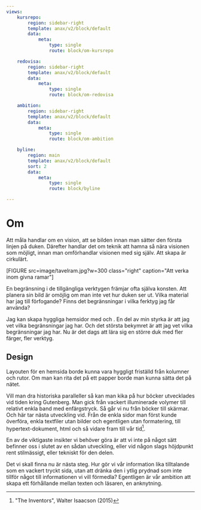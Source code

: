 ```yaml
---
views:
    kursrepo:
        region: sidebar-right
        template: anax/v2/block/default
        data:
            meta:
                type: single
                route: block/om-kursrepo

    redovisa:
        region: sidebar-right
        template: anax/v2/block/default
        data:
            meta:
                type: single
                route: block/om-redovisa

    ambition:
        region: sidebar-right
        template: anax/v2/block/default
        data:
            meta:
                type: single
                route: block/om-ambition

    byline:
        region: main
        template: anax/v2/block/default
        sort: 2
        data:
            meta:
                type: single
                route: block/byline

---
```

Om
=========================

Att måla handlar om en vision, att se bilden innan man sätter den första linjen
på duken. Därefter handlar det om teknik att hamna så nära visionen som
möjligt, innan man omförhandlar visionen med sig själv. Att skapa är cirkulärt.

[FIGURE src=image/tavelram.jpg?w=300 class="right" caption="Att verka inom givna ramar"]

En be&shy;gränsning i de tillgängliga verktygen främjar ofta själva konsten. Att
planera sin bild är omöjlig om man inte vet hur duken ser ut. Vilka material har
jag till förfogande? Finns det begränsningar i vilka ferktyg jag får använda?

Jag kan skapa hyggliga hemsidor med <html> och <css>. En del av min styrka är
att jag vet vilka begränsningar jag har. Och det största bekymret är att jag vet
vilka begränsningar jag har. Nu är det dags att lära sig en större duk med fler
färger, fler verktyg.

Design
------
Layouten för en hemsida borde kunna vara hyggligt friställd från kolumner och
rutor. Om man kan rita det på ett papper borde man kunna sätta det på nätet.

Vill man dra historiska paralleller så kan man kika på hur böcker utvecklades
vid tiden kring Gutenberg. Man gick från vackert illuminerade volymer till
relativt enkla band med enfärgstryck. Så går vi nu från böcker till skärmar. Och
här tar nästa utveckling vid. Från de enkla sidor man först kunde överföra,
enkla textfiler utan bilder och egentligen utan formatering, till
hypertext-dokument, html och så vidare fram till vår tid[^1].

En av de viktigaste insikter vi behöver göra är att vi inte på något sätt
befinner oss i slutet av en sådan utveckling, eller vid någon slags höjdpunkt
rent stilmässigt, eller tekniskt för den delen.

Det vi skall finna nu är nästa steg. Hur gör vi vår information lika tilltalande
som en vackert tryckt sida, utan att dränka den i ytlig prydnad som inte tillför
något till informationen vi vill förmedla? Egentligen är vår ambition att skapa
ett förhållande mellan texten och läsaren, en anknytning.

[^1]: "The Inventors", Walter Isaacson (2015)
